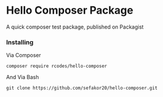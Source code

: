 # Hello Composer Package

A quick composer test package, published on Packagist


### Installing
Via Composer
```
composer require rcodes/hello-composer 
```

And Via Bash

```
git clone https://github.com/sefakor20/hello-composer.git
```